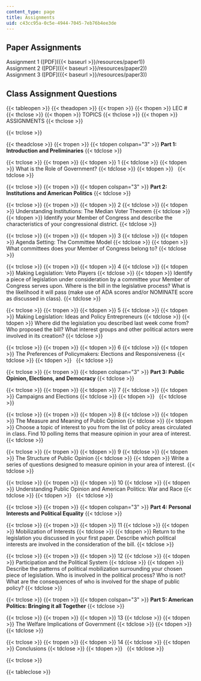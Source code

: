```yaml
---
content_type: page
title: Assignments
uid: c43cc95a-0c5e-4944-7045-7eb76b4ee3de
---
```


Paper Assignments
-----------------

Assignment 1 ([PDF]({{< baseurl >}}/resources/paper1))  
Assignment 2 ([PDF]({{< baseurl >}}/resources/paper2))  
Assignment 3 ([PDF]({{< baseurl >}}/resources/paper3))

Class Assignment Questions
--------------------------

{{< tableopen >}}
{{< theadopen >}}
{{< tropen >}}
{{< thopen >}}
LEC #
{{< thclose >}}
{{< thopen >}}
TOPICS
{{< thclose >}}
{{< thopen >}}
ASSIGNMENTS
{{< thclose >}}

{{< trclose >}}

{{< theadclose >}}
{{< tropen >}}
{{< tdopen colspan="3" >}}
**Part 1: Introduction and Preliminaries**
{{< tdclose >}}

{{< trclose >}}
{{< tropen >}}
{{< tdopen >}}
1
{{< tdclose >}}
{{< tdopen >}}
What is the Role of Government?
{{< tdclose >}}
{{< tdopen >}}
 
{{< tdclose >}}

{{< trclose >}}
{{< tropen >}}
{{< tdopen colspan="3" >}}
**Part 2: Institutions and American Politics**
{{< tdclose >}}

{{< trclose >}}
{{< tropen >}}
{{< tdopen >}}
2
{{< tdclose >}}
{{< tdopen >}}
Understanding Institutions: The Median Voter Theorem
{{< tdclose >}}
{{< tdopen >}}
Identify your Member of Congress and describe the characteristics of your congressional district.
{{< tdclose >}}

{{< trclose >}}
{{< tropen >}}
{{< tdopen >}}
3
{{< tdclose >}}
{{< tdopen >}}
Agenda Setting: The Committee Model
{{< tdclose >}}
{{< tdopen >}}
What committees does your Member of Congress belong to?
{{< tdclose >}}

{{< trclose >}}
{{< tropen >}}
{{< tdopen >}}
4
{{< tdclose >}}
{{< tdopen >}}
Making Legislation: Veto Players
{{< tdclose >}}
{{< tdopen >}}
Identify a piece of legislation under consideration by a committee your Member of Congress serves upon. Where is the bill in the legislative process? What is the likelihood it will pass (make use of ADA scores and/or NOMINATE score as discussed in class).
{{< tdclose >}}

{{< trclose >}}
{{< tropen >}}
{{< tdopen >}}
5
{{< tdclose >}}
{{< tdopen >}}
Making Legislation: Ideas and Policy Entrepreneurs
{{< tdclose >}}
{{< tdopen >}}
Where did the legislation you described last week come from? Who proposed the bill? What interest groups and other political actors were involved in its creation?
{{< tdclose >}}

{{< trclose >}}
{{< tropen >}}
{{< tdopen >}}
6
{{< tdclose >}}
{{< tdopen >}}
The Preferences of Policymakers: Elections and Responsiveness
{{< tdclose >}}
{{< tdopen >}}
 
{{< tdclose >}}

{{< trclose >}}
{{< tropen >}}
{{< tdopen colspan="3" >}}
**Part 3: Public Opinion, Elections, and Democracy**
{{< tdclose >}}

{{< trclose >}}
{{< tropen >}}
{{< tdopen >}}
7
{{< tdclose >}}
{{< tdopen >}}
Campaigns and Elections
{{< tdclose >}}
{{< tdopen >}}
 
{{< tdclose >}}

{{< trclose >}}
{{< tropen >}}
{{< tdopen >}}
8
{{< tdclose >}}
{{< tdopen >}}
The Measure and Meaning of Public Opinion
{{< tdclose >}}
{{< tdopen >}}
Choose a topic of interest to you from the list of policy areas circulated in class. Find 10 polling items that measure opinion in your area of interest.
{{< tdclose >}}

{{< trclose >}}
{{< tropen >}}
{{< tdopen >}}
9
{{< tdclose >}}
{{< tdopen >}}
The Structure of Public Opinion
{{< tdclose >}}
{{< tdopen >}}
Write a series of questions designed to measure opinion in your area of interest.
{{< tdclose >}}

{{< trclose >}}
{{< tropen >}}
{{< tdopen >}}
10
{{< tdclose >}}
{{< tdopen >}}
Understanding Public Opinion and American Politics: War and Race
{{< tdclose >}}
{{< tdopen >}}
 
{{< tdclose >}}

{{< trclose >}}
{{< tropen >}}
{{< tdopen colspan="3" >}}
**Part 4: Personal Interests and Political Equality**
{{< tdclose >}}

{{< trclose >}}
{{< tropen >}}
{{< tdopen >}}
11
{{< tdclose >}}
{{< tdopen >}}
Mobilization of Interests
{{< tdclose >}}
{{< tdopen >}}
Return to the legislation you discussed in your first paper. Describe which political interests are involved in the consideration of the bill.
{{< tdclose >}}

{{< trclose >}}
{{< tropen >}}
{{< tdopen >}}
12
{{< tdclose >}}
{{< tdopen >}}
Participation and the Political System
{{< tdclose >}}
{{< tdopen >}}
Describe the patterns of political mobilization surrounding your chosen piece of legislation. Who is involved in the political process? Who is not? What are the consequences of who is involved for the shape of public policy?
{{< tdclose >}}

{{< trclose >}}
{{< tropen >}}
{{< tdopen colspan="3" >}}
**Part 5: American Politics: Bringing it all Together**
{{< tdclose >}}

{{< trclose >}}
{{< tropen >}}
{{< tdopen >}}
13
{{< tdclose >}}
{{< tdopen >}}
The Welfare Implications of Government
{{< tdclose >}}
{{< tdopen >}}
 
{{< tdclose >}}

{{< trclose >}}
{{< tropen >}}
{{< tdopen >}}
14
{{< tdclose >}}
{{< tdopen >}}
Conclusions
{{< tdclose >}}
{{< tdopen >}}
 
{{< tdclose >}}

{{< trclose >}}

{{< tableclose >}}